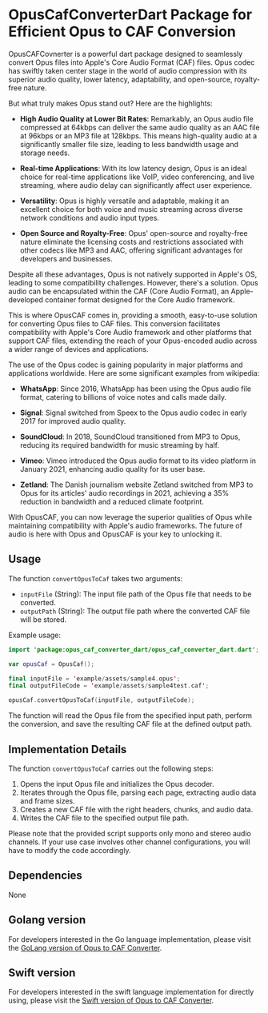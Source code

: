 # OpusCafConverterDart Package for Efficient Opus to CAF Conversion

OpusCAFCovnerter is a powerful dart package designed to seamlessly convert Opus files into Apple's Core Audio Format (CAF) files. Opus codec has swiftly taken center stage in the world of audio compression with its superior audio quality, lower latency, adaptability, and open-source, royalty-free nature.

But what truly makes Opus stand out? Here are the highlights:

- **High Audio Quality at Lower Bit Rates**: Remarkably, an Opus audio file compressed at 64kbps can deliver the same audio quality as an AAC file at 96kbps or an MP3 file at 128kbps. This means high-quality audio at a significantly smaller file size, leading to less bandwidth usage and storage needs.

- **Real-time Applications**: With its low latency design, Opus is an ideal choice for real-time applications like VoIP, video conferencing, and live streaming, where audio delay can significantly affect user experience.

- **Versatility**: Opus is highly versatile and adaptable, making it an excellent choice for both voice and music streaming across diverse network conditions and audio input types.

- **Open Source and Royalty-Free**: Opus' open-source and royalty-free nature eliminate the licensing costs and restrictions associated with other codecs like MP3 and AAC, offering significant advantages for developers and businesses.

Despite all these advantages, Opus is not natively supported in Apple's OS, leading to some compatibility challenges. However, there's a solution. Opus audio can be encapsulated within the CAF (Core Audio Format), an Apple-developed container format designed for the Core Audio framework.

This is where OpusCAF comes in, providing a smooth, easy-to-use solution for converting Opus files to CAF files. This conversion facilitates compatibility with Apple's Core Audio framework and other platforms that support CAF files, extending the reach of your Opus-encoded audio across a wider range of devices and applications.

The use of the Opus codec is gaining popularity in major platforms and applications worldwide. Here are some significant examples from wikipedia:

- **WhatsApp**: Since 2016, WhatsApp has been using the Opus audio file format, catering to billions of voice notes and calls made daily.

- **Signal**: Signal switched from Speex to the Opus audio codec in early 2017 for improved audio quality.

- **SoundCloud**: In 2018, SoundCloud transitioned from MP3 to Opus, reducing its required bandwidth for music streaming by half.

- **Vimeo**: Vimeo introduced the Opus audio format to its video platform in January 2021, enhancing audio quality for its user base.

- **Zetland**: The Danish journalism website Zetland switched from MP3 to Opus for its articles' audio recordings in 2021, achieving a 35% reduction in bandwidth and a reduced climate footprint.

With OpusCAF, you can now leverage the superior qualities of Opus while maintaining compatibility with Apple's audio frameworks. The future of audio is here with Opus and OpusCAF is your key to unlocking it.

## Usage

The function `convertOpusToCaf` takes two arguments:

- `inputFile` (String): The input file path of the Opus file that needs to be converted.
- `outputPath` (String): The output file path where the converted CAF file will be stored.

Example usage:

```swift
import 'package:opus_caf_converter_dart/opus_caf_converter_dart.dart';

var opusCaf = OpusCaf();

final inputFile = 'example/assets/sample4.opus';
final outputFileCode = 'example/assets/sample4test.caf';

opusCaf.convertOpusToCaf(inputFile, outputFileCode);
```

The function will read the Opus file from the specified input path, perform the conversion, and save the resulting CAF file at the defined output path.

## Implementation Details

The function `convertOpusToCaf` carries out the following steps:

1. Opens the input Opus file and initializes the Opus decoder.
2. Iterates through the Opus file, parsing each page, extracting audio data and frame sizes.
3. Creates a new CAF file with the right headers, chunks, and audio data.
4. Writes the CAF file to the specified output file path.

Please note that the provided script supports only mono and stereo audio channels. If your use case involves other channel configurations, you will have to modify the code accordingly.

## Dependencies

None

## Golang version

For developers interested in the Go language implementation, please visit the [GoLang version of Opus to CAF Converter](https://github.com/nabil6391/opus_caf_converter).

## Swift version

For developers interested in the swift language implementation for directly using, please visit the [Swift version of Opus to CAF Converter](https://github.com/nabil6391/opus_caf_converter_swift).